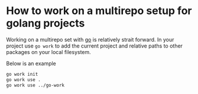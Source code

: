 # How to work on a multirepo setup for golang projects

Working on a multirepo set with [go](../1085) is relatively strait forward. In
your project use `go work` to add the current project and relative paths to
other packages on your local filesystem.

Below is an example

```bash
go work init
go work use .
go work use ../go-work
```

